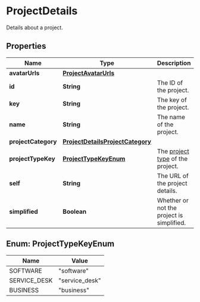 

# ProjectDetails

Details about a project.

## Properties

| Name | Type | Description | Notes |
|------------ | ------------- | ------------- | -------------|
|**avatarUrls** | [**ProjectAvatarUrls**](ProjectAvatarUrls.md) |  |  [optional] |
|**id** | **String** | The ID of the project. |  [optional] |
|**key** | **String** | The key of the project. |  [optional] [readonly] |
|**name** | **String** | The name of the project. |  [optional] [readonly] |
|**projectCategory** | [**ProjectDetailsProjectCategory**](ProjectDetailsProjectCategory.md) |  |  [optional] |
|**projectTypeKey** | [**ProjectTypeKeyEnum**](#ProjectTypeKeyEnum) | The [project type](https://confluence.atlassian.com/x/GwiiLQ#Jiraapplicationsoverview-Productfeaturesandprojecttypes) of the project. |  [optional] [readonly] |
|**self** | **String** | The URL of the project details. |  [optional] [readonly] |
|**simplified** | **Boolean** | Whether or not the project is simplified. |  [optional] [readonly] |



## Enum: ProjectTypeKeyEnum

| Name | Value |
|---- | -----|
| SOFTWARE | &quot;software&quot; |
| SERVICE_DESK | &quot;service_desk&quot; |
| BUSINESS | &quot;business&quot; |



